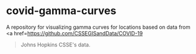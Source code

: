 # covid-gamma-curves

A repository for visualizing gamma curves for locations based on data from <a href=https://github.com/CSSEGISandData/COVID-19
>Johns Hopkins CSSE's data</a>.

